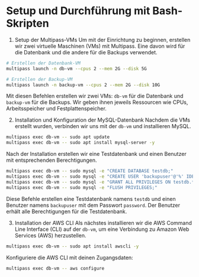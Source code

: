 # Setup und Durchführung mit Bash-Skripten

1. Setup der Multipass-VMs
Um mit der Einrichtung zu beginnen, erstellen wir zwei virtuelle Maschinen (VMs) mit Multipass. Eine davon wird für die Datenbank und die andere für die Backups verwendet.

```bash
# Erstellen der Datenbank-VM
multipass launch -n db-vm --cpus 2 --mem 2G --disk 5G
```

```bash
# Erstellen der Backup-VM
multipass launch -n backup-vm --cpus 2 --mem 2G --disk 10G
```

Mit diesen Befehlen erstellen wir zwei VMs: ```db-vm``` für die Datenbank und ```backup-vm``` für die Backups. Wir geben ihnen jeweils Ressourcen wie CPUs, Arbeitsspeicher und Festplattenspeicher.

2. Installation und Konfiguration der MySQL-Datenbank
Nachdem die VMs erstellt wurden, verbinden wir uns mit der ```db-vm``` und installieren MySQL.

```bash
multipass exec db-vm -- sudo apt update
multipass exec db-vm -- sudo apt install mysql-server -y
```

Nach der Installation erstellen wir eine Testdatenbank und einen Benutzer mit entsprechenden Berechtigungen.


```bash
multipass exec db-vm -- sudo mysql -e "CREATE DATABASE testdb;"
multipass exec db-vm -- sudo mysql -e "CREATE USER 'backupuser'@'%' IDENTIFIED BY 'password';"
multipass exec db-vm -- sudo mysql -e "GRANT ALL PRIVILEGES ON testdb.* TO 'backupuser'@'%';"
multipass exec db-vm -- sudo mysql -e "FLUSH PRIVILEGES;"
```
Diese Befehle erstellen eine Testdatenbank namens ```testdb``` und einen Benutzer namens ```backupuser``` mit dem Passwort ```password```. Der Benutzer erhält alle Berechtigungen für die Testdatenbank.

3. Installation der AWS CLI
Als nächstes installieren wir die AWS Command Line Interface (CLI) auf der ```db-vm```, um eine Verbindung zu Amazon Web Services (AWS) herzustellen.

```bash
multipass exec db-vm -- sudo apt install awscli -y
```

Konfiguriere die AWS CLI mit deinen Zugangsdaten:

```bash
multipass exec db-vm -- aws configure   
```


